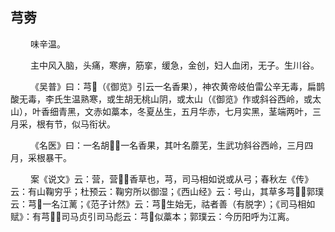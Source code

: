## 芎䓖

<p>&emsp;&emsp;
味辛温。
</p>
<p>&emsp;&emsp;
主中风入脑，头痛，寒痹，筋挛，缓急，金创，妇人血闭，无子。生川谷。
</p>
<p>&emsp;&emsp;
《吴普》曰：芎（《御览》引云一名香果），神农黄帝岐伯雷公辛无毒，扁鹊酸无毒，李氏生温熟寒，或生胡无桃山阴，或太山（《御览》作或斜谷西岭，或太山），叶香细青黑，文赤如藁本，冬夏丛生，五月华赤，七月实黑，茎端两叶，三月采，根有节，似马衔状。
</p>
<p>&emsp;&emsp;
《名医》曰：一名胡，一名香果，其叶名蘼芜，生武功斜谷西岭，三月四月，采根暴干。
</p>
<p>&emsp;&emsp;
案《说文》云：营，营，香草也，芎，司马相如说或从弓；春秋左《传》云：有山鞠穷乎；杜预云：鞠穷所以御湿；《西山经》云：号山，其草多芎；郭璞云：芎一名江蓠；《范子计然》云：芎生始无，祜者善（有脱字）；《司马相如赋》：有芎；司马贞引司马彪云：芎似藁本；郭璞云：今历阳呼为江离。
</p>